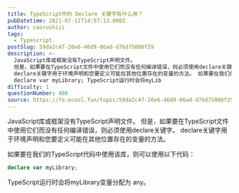 ```yaml
---
title: TypeScript中的 Declare 关键字有什么用？
pubDatetime: 2021-07-11T14:57:13.000Z
author: caorushizi
tags:
  - Typescript
postSlug: 59da2c47-26e6-46d9-86ad-d76d75006f29
description: >-
  JavaScript库或框架没有TypeScript声明文件。
  但是，如果要在TypeScript文件中使用它们而没有任何编译错误，则必须使用declare关键字。
  declare关键字用于环境声明和您要定义可能在其他位置存在的变量的方法。 如果要在我们的TypeScript代码中使用该库，则可以使用以下代码：
  declare var myLibrary; TypeScript运行时会将myLib
difficulty: 1
questionNumber: 486
source: https://fe.ecool.fun/topic/59da2c47-26e6-46d9-86ad-d76d75006f29
---
```


JavaScript库或框架没有TypeScript声明文件。 但是，如果要在TypeScript文件中使用它们而没有任何编译错误，则必须使用declare关键字。 declare关键字用于环境声明和您要定义可能在其他位置存在的变量的方法。

如果要在我们的TypeScript代码中使用该库，则可以使用以下代码：

```typescript
declare var myLibrary;
```

TypeScript运行时会将myLibrary变量分配为 any。


